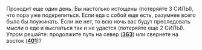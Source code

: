 Проходит еще один день. Вы настолько истощены (потеряйте 3 СИЛЫ), что пора уже подкрепиться. Если еда с собой еще есть, разумнее всего было бы поужинать. Если же нет, то всю ночь вас будут преследовать мысли о еде и выспаться так и не удастся (потеряйте еще 2 СИЛЫ). Утром решайте: продолжите путь на север ([**363**](#n_363)) или свернете на восток ([**401**](#n_401))?

